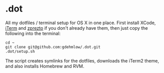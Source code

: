 .dot
============

All my dotfiles / terminal setup for OS X in one place. First install XCode, [iTerm](http://www.iterm2.com/#/section/home) and [zprezto](https://github.com/sorin-ionescu/prezto) if you don't already have them, then just copy the following into the terminal:

    cd ~
    git clone git@github.com:gdehmlow/.dot.git
    .dot/setup.sh

The script creates symlinks for the dotfiles, downloads the iTerm2 theme, and also installs Homebrew and RVM.
